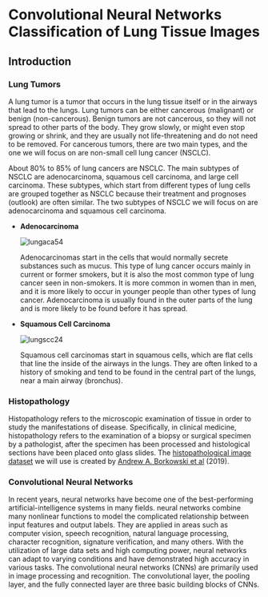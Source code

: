 # Convolutional Neural Networks Classification of Lung Tissue Images 
## Introduction
### Lung Tumors
A lung tumor is a tumor that occurs in the lung tissue itself or in the airways that lead to the lungs. Lung tumors can be either cancerous (malignant) or benign (non-cancerous). Benign tumors are not cancerous, so they will not spread to other parts of the body. They grow slowly, or might even stop growing or shrink, and they are usually not life-threatening and do not need to be removed. For cancerous tumors, there are two main types, and the one we will focus on are non-small cell lung cancer (NSCLC).

About 80% to 85% of lung cancers are NSCLC. The main subtypes of NSCLC are adenocarcinoma, squamous cell carcinoma, and large cell carcinoma. These subtypes, which start from different types of lung cells are grouped together as NSCLC because their treatment and prognoses (outlook) are often similar. The two subtypes of NSCLC we will focus on are adenocarcinoma and squamous cell carcinoma.
- **Adenocarcinoma**

  ![lungaca54](https://user-images.githubusercontent.com/73894812/118418565-df1c9f80-b686-11eb-845f-4890993200bb.jpeg)


  Adenocarcinomas start in the cells that would normally secrete substances such as mucus. This type of lung cancer occurs mainly in current or former smokers, but it is also the most common type of lung cancer seen in non-smokers. It is more common in   women than in men, and it is more likely to occur in younger people than other types of lung cancer.
  Adenocarcinoma is usually found in the outer parts of the lung and is more likely to be found before it has spread.

- **Squamous Cell Carcinoma**

  ![lungscc24](https://user-images.githubusercontent.com/73894812/118418645-3589de00-b687-11eb-8474-b0f7895d4e09.jpeg)

  Squamous cell carcinomas start in squamous cells, which are flat cells that line the inside of the airways in the lungs. They are often linked to a history of    smoking and tend to be found in the central part of the lungs, near a main airway (bronchus).

### Histopathology
Histopathology refers to the microscopic examination of tissue in order to study the manifestations of disease. Specifically, in clinical medicine, histopathology refers to the examination of a biopsy or surgical specimen by a pathologist, after the specimen has been processed and histological sections have been placed onto glass slides. The [histopathological image dataset](https://www.kaggle.com/andrewmvd/lung-and-colon-cancer-histopathological-images) we will use is created by [Andrew A. Borkowski et al](https://arxiv.org/abs/1912.12142v1) (2019).

### Convolutional Neural Networks
In recent years, neural networks have become one of the best-performing artificial-intelligence systems in many fields. neural networks combine many nonlinear functions to model the complicated relationship between input features and output labels. They are applied in areas such as computer vision, speech recognition, natural language processing, character recognition, signature verification, and many others. With the utilization of large data sets and high computing power, neural networks can adapt to varying conditions and have demonstrated high accuracy in various tasks. The convolutional neural networks (CNNs) are primarily used in image processing and recognition. The convolutional layer, the pooling layer, and the fully connected layer are three basic building blocks of CNNs.






